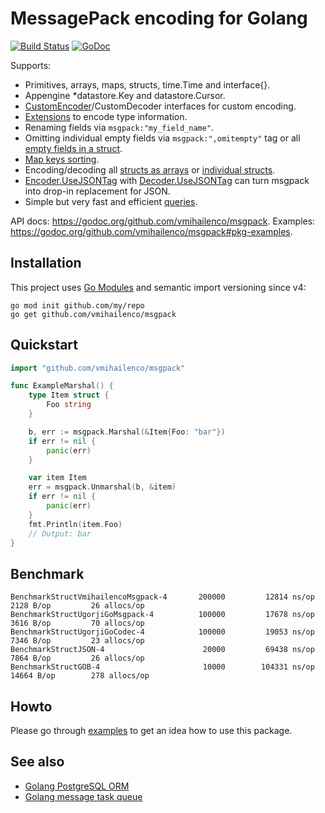 # MessagePack encoding for Golang

[![Build Status](https://travis-ci.org/vmihailenco/msgpack.svg?branch=v2)](https://travis-ci.org/vmihailenco/msgpack)
[![GoDoc](https://godoc.org/github.com/vmihailenco/msgpack?status.svg)](https://godoc.org/github.com/vmihailenco/msgpack)

Supports:
- Primitives, arrays, maps, structs, time.Time and interface{}.
- Appengine *datastore.Key and datastore.Cursor.
- [CustomEncoder](https://godoc.org/github.com/vmihailenco/msgpack#example-CustomEncoder)/CustomDecoder interfaces for custom encoding.
- [Extensions](https://godoc.org/github.com/vmihailenco/msgpack#example-RegisterExt) to encode type information.
- Renaming fields via `msgpack:"my_field_name"`.
- Omitting individual empty fields via `msgpack:",omitempty"` tag or all [empty fields in a struct](https://godoc.org/github.com/vmihailenco/msgpack#example-Marshal--OmitEmpty).
- [Map keys sorting](https://godoc.org/github.com/vmihailenco/msgpack#Encoder.SortMapKeys).
- Encoding/decoding all [structs as arrays](https://godoc.org/github.com/vmihailenco/msgpack#Encoder.UseArrayForStructs) or [individual structs](https://godoc.org/github.com/vmihailenco/msgpack#example-Marshal--AsArray).
- [Encoder.UseJSONTag](https://godoc.org/github.com/vmihailenco/msgpack#Encoder.UseJSONTag) with [Decoder.UseJSONTag](https://godoc.org/github.com/vmihailenco/msgpack#Decoder.UseJSONTag) can turn msgpack into drop-in replacement for JSON.
- Simple but very fast and efficient [queries](https://godoc.org/github.com/vmihailenco/msgpack#example-Decoder-Query).

API docs: https://godoc.org/github.com/vmihailenco/msgpack.
Examples: https://godoc.org/github.com/vmihailenco/msgpack#pkg-examples.

## Installation

This project uses [Go Modules](https://github.com/golang/go/wiki/Modules) and semantic import versioning since v4:

``` shell
go mod init github.com/my/repo
go get github.com/vmihailenco/msgpack
```

## Quickstart

``` go
import "github.com/vmihailenco/msgpack"

func ExampleMarshal() {
	type Item struct {
		Foo string
	}

	b, err := msgpack.Marshal(&Item{Foo: "bar"})
	if err != nil {
		panic(err)
	}

	var item Item
	err = msgpack.Unmarshal(b, &item)
	if err != nil {
		panic(err)
	}
	fmt.Println(item.Foo)
	// Output: bar
}
```

## Benchmark

```
BenchmarkStructVmihailencoMsgpack-4   	  200000	     12814 ns/op	    2128 B/op	      26 allocs/op
BenchmarkStructUgorjiGoMsgpack-4      	  100000	     17678 ns/op	    3616 B/op	      70 allocs/op
BenchmarkStructUgorjiGoCodec-4        	  100000	     19053 ns/op	    7346 B/op	      23 allocs/op
BenchmarkStructJSON-4                 	   20000	     69438 ns/op	    7864 B/op	      26 allocs/op
BenchmarkStructGOB-4                  	   10000	    104331 ns/op	   14664 B/op	     278 allocs/op
```

## Howto

Please go through [examples](https://godoc.org/github.com/vmihailenco/msgpack#pkg-examples) to get an idea how to use this package.

## See also

- [Golang PostgreSQL ORM](https://github.com/go-pg/pg)
- [Golang message task queue](https://github.com/vmihailenco/taskq)
